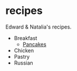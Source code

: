 recipes
=======

Edward &amp; Natalia's recipes.

* Breakfast
    * [Pancakes](Breakfast/pancakes.md)
* Chicken
* Pastry
* Russian
